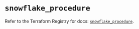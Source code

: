 # `snowflake_procedure`

Refer to the Terraform Registry for docs: [`snowflake_procedure`](https://registry.terraform.io/providers/snowflake-labs/snowflake/0.87.2/docs/resources/procedure).
